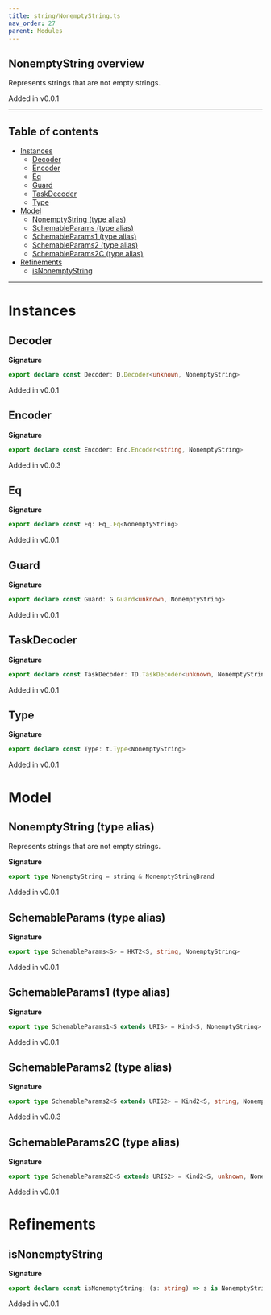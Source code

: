 ```yaml
---
title: string/NonemptyString.ts
nav_order: 27
parent: Modules
---
```


## NonemptyString overview

Represents strings that are not empty strings.

Added in v0.0.1

---

<h2 class="text-delta">Table of contents</h2>

- [Instances](#instances)
  - [Decoder](#decoder)
  - [Encoder](#encoder)
  - [Eq](#eq)
  - [Guard](#guard)
  - [TaskDecoder](#taskdecoder)
  - [Type](#type)
- [Model](#model)
  - [NonemptyString (type alias)](#nonemptystring-type-alias)
  - [SchemableParams (type alias)](#schemableparams-type-alias)
  - [SchemableParams1 (type alias)](#schemableparams1-type-alias)
  - [SchemableParams2 (type alias)](#schemableparams2-type-alias)
  - [SchemableParams2C (type alias)](#schemableparams2c-type-alias)
- [Refinements](#refinements)
  - [isNonemptyString](#isnonemptystring)

---

# Instances

## Decoder

**Signature**

```ts
export declare const Decoder: D.Decoder<unknown, NonemptyString>
```

Added in v0.0.1

## Encoder

**Signature**

```ts
export declare const Encoder: Enc.Encoder<string, NonemptyString>
```

Added in v0.0.3

## Eq

**Signature**

```ts
export declare const Eq: Eq_.Eq<NonemptyString>
```

Added in v0.0.1

## Guard

**Signature**

```ts
export declare const Guard: G.Guard<unknown, NonemptyString>
```

Added in v0.0.1

## TaskDecoder

**Signature**

```ts
export declare const TaskDecoder: TD.TaskDecoder<unknown, NonemptyString>
```

Added in v0.0.1

## Type

**Signature**

```ts
export declare const Type: t.Type<NonemptyString>
```

Added in v0.0.1

# Model

## NonemptyString (type alias)

Represents strings that are not empty strings.

**Signature**

```ts
export type NonemptyString = string & NonemptyStringBrand
```

Added in v0.0.1

## SchemableParams (type alias)

**Signature**

```ts
export type SchemableParams<S> = HKT2<S, string, NonemptyString>
```

Added in v0.0.1

## SchemableParams1 (type alias)

**Signature**

```ts
export type SchemableParams1<S extends URIS> = Kind<S, NonemptyString>
```

Added in v0.0.1

## SchemableParams2 (type alias)

**Signature**

```ts
export type SchemableParams2<S extends URIS2> = Kind2<S, string, NonemptyString>
```

Added in v0.0.3

## SchemableParams2C (type alias)

**Signature**

```ts
export type SchemableParams2C<S extends URIS2> = Kind2<S, unknown, NonemptyString>
```

Added in v0.0.1

# Refinements

## isNonemptyString

**Signature**

```ts
export declare const isNonemptyString: (s: string) => s is NonemptyString
```

Added in v0.0.1
